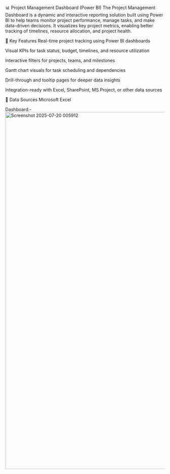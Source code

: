 📊 Project Management Dashboard (Power BI)
The Project Management Dashboard is a dynamic and interactive reporting solution built using Power BI to help teams monitor project performance, manage tasks, and make data-driven decisions. It visualizes key project metrics, enabling better tracking of timelines, resource allocation, and project health.

🎯 Key Features
Real-time project tracking using Power BI dashboards

Visual KPIs for task status, budget, timelines, and resource utilization

Interactive filters for projects, teams, and milestones

Gantt chart visuals for task scheduling and dependencies

Drill-through and tooltip pages for deeper data insights

Integration-ready with Excel, SharePoint, MS Project, or other data sources

🧩 Data Sources
Microsoft Excel

Dashboard:-
<img width="1900" height="1129" alt="Screenshot 2025-07-20 005912" src="https://github.com/user-attachments/assets/6e99bebc-9973-4a5c-9265-ce39bc508baf" />
